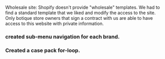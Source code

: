 <!-- TITLE: Burwell -->
<!-- SUBTITLE: Things I've worked on here. -->

Wholesale site: Shopify doesn't provide "wholesale" templates. We had to find a standard template that we liked and modify the access to the site. Only botique store owners that sign a contract with us are able to have access to this website with private information.

### created sub-menu navigation for each brand.
### Created a case pack for-loop.
